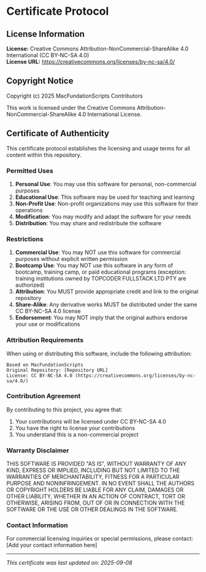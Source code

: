# Certificate Protocol

## License Information
**License:** Creative Commons Attribution-NonCommercial-ShareAlike 4.0 International (CC BY-NC-SA 4.0)  
**License URL:** https://creativecommons.org/licenses/by-nc-sa/4.0/

## Copyright Notice
Copyright (c) 2025 MacFundationScripts Contributors

This work is licensed under the Creative Commons Attribution-NonCommercial-ShareAlike 4.0 International License.

## Certificate of Authenticity

This certificate protocol establishes the licensing and usage terms for all content within this repository.

### Permitted Uses
1. **Personal Use**: You may use this software for personal, non-commercial purposes
2. **Educational Use**: This software may be used for teaching and learning
3. **Non-Profit Use**: Non-profit organizations may use this software for their operations
4. **Modification**: You may modify and adapt the software for your needs
5. **Distribution**: You may share and redistribute the software

### Restrictions
1. **Commercial Use**: You may NOT use this software for commercial purposes without explicit written permission
2. **Bootcamp Use**: You may NOT use this software in any form of bootcamp, training camp, or paid educational programs (exception: training institutions owned by TOPCODER FULLSTACK LTD PTY are authorized)
3. **Attribution**: You MUST provide appropriate credit and link to the original repository
4. **Share-Alike**: Any derivative works MUST be distributed under the same CC BY-NC-SA 4.0 license
5. **Endorsement**: You may NOT imply that the original authors endorse your use or modifications

### Attribution Requirements

When using or distributing this software, include the following attribution:

```
Based on MacFundationScripts
Original Repository: [Repository URL]
License: CC BY-NC-SA 4.0 (https://creativecommons.org/licenses/by-nc-sa/4.0/)
```

### Contribution Agreement

By contributing to this project, you agree that:
1. Your contributions will be licensed under CC BY-NC-SA 4.0
2. You have the right to license your contributions
3. You understand this is a non-commercial project

### Warranty Disclaimer

THIS SOFTWARE IS PROVIDED "AS IS", WITHOUT WARRANTY OF ANY KIND, EXPRESS OR IMPLIED, INCLUDING BUT NOT LIMITED TO THE WARRANTIES OF MERCHANTABILITY, FITNESS FOR A PARTICULAR PURPOSE AND NONINFRINGEMENT. IN NO EVENT SHALL THE AUTHORS OR COPYRIGHT HOLDERS BE LIABLE FOR ANY CLAIM, DAMAGES OR OTHER LIABILITY, WHETHER IN AN ACTION OF CONTRACT, TORT OR OTHERWISE, ARISING FROM, OUT OF OR IN CONNECTION WITH THE SOFTWARE OR THE USE OR OTHER DEALINGS IN THE SOFTWARE.

### Contact Information

For commercial licensing inquiries or special permissions, please contact:
[Add your contact information here]

---

*This certificate was last updated on: 2025-09-08*
